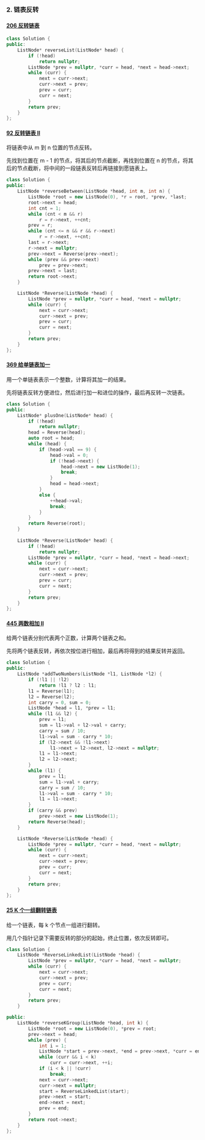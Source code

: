 ### 2. 链表反转

#### [206 反转链表](https://leetcode-cn.com/problems/reverse-linked-list/submissions/)

```c++
class Solution {
public:
    ListNode* reverseList(ListNode* head) {
        if (!head)
            return nullptr;
        ListNode *prev = nullptr, *curr = head, *next = head->next;
        while (curr) {
            next = curr->next;
            curr->next = prev;
            prev = curr;
            curr = next;
        }
        return prev;
    }
};
```

#### [92 反转链表 II](https://leetcode-cn.com/problems/reverse-linked-list-ii/submissions/)

将链表中从 m 到 n 位置的节点反转。

先找到位置在 m - 1 的节点，将其后的节点截断，再找到位置在 n 的节点，将其后的节点截断，将中间的一段链表反转后再链接到愿链表上。

```c++
class Solution {
public:
    ListNode *reverseBetween(ListNode *head, int m, int n) {
        ListNode *root = new ListNode(0), *r = root, *prev, *last;
        root->next = head;
        int cnt = 1;
        while (cnt < m && r)
            r = r->next, ++cnt;
        prev = r;
        while (cnt <= n && r && r->next)
            r = r->next, ++cnt;
        last = r->next;
        r->next = nullptr;
        prev->next = Reverse(prev->next);
        while (prev && prev->next)
            prev = prev->next;
        prev->next = last;
        return root->next;
    }

    ListNode *Reverse(ListNode *head) {
        ListNode *prev = nullptr, *curr = head, *next = nullptr;
        while (curr) {
            next = curr->next;
            curr->next = prev;
            prev = curr;
            curr = next;
        }
        return prev;
    }
};
```

#### [369 给单链表加一](https://leetcode-cn.com/problems/plus-one-linked-list/submissions/)

用一个单链表表示一个整数，计算将其加一的结果。

先将链表反转方便进位，然后进行加一和进位的操作，最后再反转一次链表。

```c++
class Solution {
public:
    ListNode* plusOne(ListNode* head) {
        if (!head)
            return nullptr;
        head = Reverse(head);
        auto root = head;
        while (head) {
            if (head->val == 9) {
                head->val = 0;
                if (!head->next) {
                    head->next = new ListNode(1);
                    break;
                }
                head = head->next;
            }
            else {
                ++head->val;
                break;
            }
        }
        return Reverse(root);
    }
    
    ListNode *Reverse(ListNode* head) {
        if (!head)
            return nullptr;
        ListNode *prev = nullptr, *curr = head, *next = head->next;
        while (curr) {
            next = curr->next;
            curr->next = prev;
            prev = curr;
            curr = next;
        }
        return prev;
    }
};
```

#### [445 两数相加 II](https://leetcode-cn.com/problems/add-two-numbers-ii/submissions/)

给两个链表分别代表两个正数，计算两个链表之和。

先将两个链表反转，再依次按位进行相加，最后再将得到的结果反转并返回。

```c++
class Solution {
public:
    ListNode *addTwoNumbers(ListNode *l1, ListNode *l2) {
        if (!l1 || !l2)
            return !l1 ? l2 : l1;
        l1 = Reverse(l1);
        l2 = Reverse(l2);
        int carry = 0, sum = 0;
        ListNode *head = l1, *prev = l1;
        while (l1 && l2) {
            prev = l1;
            sum = l1->val + l2->val + carry;
            carry = sum / 10;
            l1->val = sum - carry * 10;
            if (l2->next && !l1->next)
                l1->next = l2->next, l2->next = nullptr;
            l1 = l1->next;
            l2 = l2->next;
        }
        while (l1) {
            prev = l1;
            sum = l1->val + carry;
            carry = sum / 10;
            l1->val = sum - carry * 10;
            l1 = l1->next;
        }
        if (carry && prev)
            prev->next = new ListNode(1);
        return Reverse(head);
    }

    ListNode *Reverse(ListNode *head) {
        ListNode *prev = nullptr, *curr = head, *next = nullptr;
        while (curr) {
            next = curr->next;
            curr->next = prev;
            prev = curr;
            curr = next;
        }
        return prev;
    }
};
```

#### [25 K 个一组翻转链表](https://leetcode-cn.com/problems/reverse-nodes-in-k-group/)

给一个链表，每 k 个节点一组进行翻转。

用几个指针记录下需要反转的部分的起始，终止位置，依次反转即可。

```c++
class Solution {
    ListNode *ReverseLinkedList(ListNode *head) {
        ListNode *prev = nullptr, *curr = head, *next = nullptr;
        while (curr) {
            next = curr->next;
            curr->next = prev;
            prev = curr;
            curr = next;
        }
        return prev;
    }

public:
    ListNode *reverseKGroup(ListNode *head, int k) {
        ListNode *root = new ListNode(0), *prev = root;
        prev->next = head;
        while (prev) {
            int i = 1;
            ListNode *start = prev->next, *end = prev->next, *curr = end, *next = nullptr;
            while (curr && i < k)
                curr = curr->next, ++i;
            if (i < k || !curr)
                break;
            next = curr->next;
            curr->next = nullptr;
            start = ReverseLinkedList(start);
            prev->next = start;
            end->next = next;
            prev = end;
        }
        return root->next;
    }
};
```
